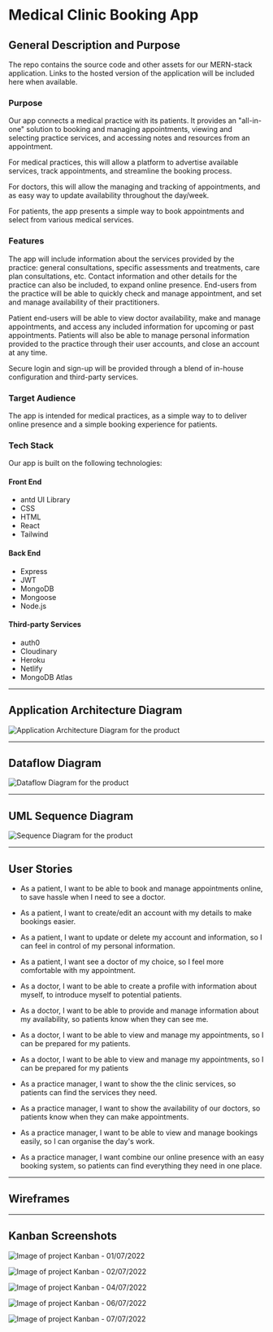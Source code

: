 # Medical Clinic Booking App

## General Description and Purpose

The repo contains the source code and other assets for our MERN-stack application. Links to the hosted version of the application will be included here when available.

### Purpose
Our app connects a medical practice with its patients. It provides an "all-in-one" solution to booking and managing appointments, viewing and selecting practice services, and accessing notes and resources from an appointment.

For medical practices, this will allow a platform to advertise available services, track appointments, and streamline the booking process.

For doctors, this will allow the managing and tracking of appointments, and as easy way to update availability throughout the day/week.

For patients, the app presents a simple way to book appointments and select from various medical services.

### Features

The app will include information about the services provided by the practice: general consultations, specific assessments and treatments, care plan consultations, etc. Contact information and other details for the practice can also be included, to expand online presence. End-users from the practice will be able to quickly check and manage appointment, and set and manage availability of their practitioners.

Patient end-users will be able to view doctor availability, make and manage appointments, and access any included information for upcoming or past appointments. Patients will also be able to manage personal information provided to the practice through their user accounts, and close an account at any time.

Secure login and sign-up will be provided through a blend of in-house configuration and third-party services.

### Target Audience

The app is intended for medical practices, as a simple way to to deliver online presence and a simple booking experience for patients.

### Tech Stack

Our app is built on the following technologies:

#### Front End
- antd UI Library
- CSS
- HTML
- React
- Tailwind

#### Back End
- Express
- JWT
- MongoDB
- Mongoose
- Node.js

#### Third-party Services
- auth0
- Cloudinary
- Heroku
- Netlify
- MongoDB Atlas

---

## Application Architecture Diagram

![Application Architecture Diagram for the product](./docs/aad.png)

---

## Dataflow Diagram 

![Dataflow Diagram for the product](./docs/dfd.png)

---

## UML Sequence Diagram

![Sequence Diagram for the product](./docs/sequence-diagram.png)

---

## User Stories

- As a patient, I want to be able to book and manage appointments online, to save hassle when I need to see a doctor.
- As a patient, I want to create/edit an account with my details to make bookings easier.
- As a patient, I want to update or delete my account and information, so I can feel in control of my personal information.
- As a patient, I want see a doctor of my choice, so I feel more comfortable with my appointment.

- As a doctor, I want to be able to create a profile with information about myself, to introduce myself to potential patients.
- As a doctor, I want to be able to provide and manage information about my availability, so patients know when they can see me.
- As a doctor, I want to be able to view and manage my appointments, so I can be prepared for my patients.

- As a doctor, I want to be able to view and manage my appointments, so I can be prepared for my patients

- As a practice manager, I want to show the the clinic services, so patients can find the services they need.
- As a practice manager, I want to show the availability of our doctors, so patients know when they can make appointments.
- As a practice manager, I want to be able to view and manage bookings easily, so I can organise the day's work.
- As a practice manager, I want combine our online presence with an easy booking system, so patients can find everything they need in one place.

---
  
## Wireframes

---

## Kanban Screenshots

![Image of project Kanban - 01/07/2022](docs/Kanban-2022-07-01.png)

![Image of project Kanban - 02/07/2022](docs/Kanban-2022-07-02.png)

![Image of project Kanban - 04/07/2022](docs/Kanban-2022-07-04.png)

![Image of project Kanban - 06/07/2022](docs/Kanban-2022-07-06.png)

![Image of project Kanban - 07/07/2022](docs/Kanban-2022-07-07.png)

